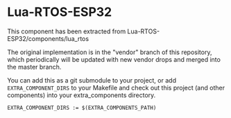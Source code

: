 # Lua-RTOS-ESP32

This component has been extracted from Lua-RTOS-ESP32/components/lua_rtos

The original implementation is in the "vendor" branch of this repository, which periodically will be updated with new vendor drops and merged into the master branch.

You can add this as a git submodule to your project, or add `EXTRA_COMPONENT_DIRS` to your Makefile and check out this project (and other components) into your extra_components directory.

```
EXTRA_COMPONENT_DIRS := $(EXTRA_COMPONENTS_PATH)
```

